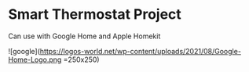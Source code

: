 # Smart Thermostat Project
Can use with Google Home and Apple Homekit

![google](https://logos-world.net/wp-content/uploads/2021/08/Google-Home-Logo.png =250x250)
